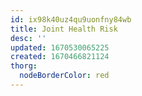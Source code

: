 ```yaml
---
id: ix98k40uz4qu9uonfny84wb
title: Joint Health Risk
desc: ''
updated: 1670530065225
created: 1670466821124
thorg:
  nodeBorderColor: red
---
```

